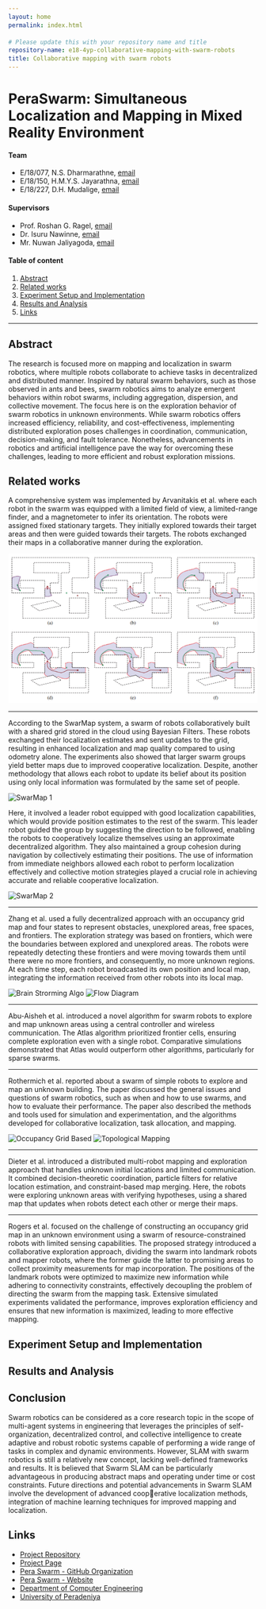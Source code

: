 ```yaml
---
layout: home
permalink: index.html

# Please update this with your repository name and title
repository-name: e18-4yp-collaborative-mapping-with-swarm-robots
title: Collaborative mapping with swarm robots
---
```


[comment]: # "This is the standard layout for the project, but you can clean this and use your own template"

# PeraSwarm: Simultaneous Localization and Mapping in Mixed Reality Environment

#### Team

- E/18/077, N.S. Dharmarathne, [email](mailto:e18077@eng.pdn.ac.lk)
- E/18/150, H.M.Y.S. Jayarathna, [email](mailto:e18150@eng.pdn.ac.lk)
- E/18/227, D.H. Mudalige, [email](mailto:e18227@eng.pdn.ac.lk)

#### Supervisors

- Prof. Roshan G. Ragel, [email](mailto:roshanr@eng.pdn.ac.lk)
- Dr. Isuru Nawinne, [email](mailto:isurunawinne@eng.pdn.ac.lk)
- Mr. Nuwan Jaliyagoda, [email](mailto:nuwanjaliyagoda@eng.pdn.ac.lk)

#### Table of content

1. [Abstract](#abstract)
2. [Related works](#related-works)
3. [Experiment Setup and Implementation](#experiment-setup-and-implementation)
4. [Results and Analysis](#results-and-analysis)
5. [Links](#links)

<!-- 3. [Methodology](#methodology)
4. [Experiment Setup and Implementation](#experiment-setup-and-implementation)
5. [Results and Analysis](#results-and-analysis)
6. [Conclusion](#conclusion)
7. [Publications](#publications)
8. [Links](#links) -->

---

<!-- 
DELETE THIS SAMPLE before publishing to GitHub Pages !!!
This is a sample image, to show how to add images to your page. To learn more options, please refer [this](https://projects.ce.pdn.ac.lk/docs/faq/how-to-add-an-image/)
![Sample Image](./images/sample.png) 
-->


## Abstract
The research is focused more on mapping and localization in swarm
robotics, where multiple robots collaborate to achieve tasks
in decentralized and distributed manner. Inspired by natural
swarm behaviors, such as those observed in ants and bees,
swarm robotics aims to analyze emergent behaviors within
robot swarms, including aggregation, dispersion, and collective
movement. The focus here is on the exploration behavior of
swarm robotics in unknown environments. While swarm robotics
offers increased efficiency, reliability, and cost-effectiveness, implementing distributed exploration poses challenges in coordination, communication, decision-making, and fault tolerance.
Nonetheless, advancements in robotics and artificial intelligence
pave the way for overcoming these challenges, leading to more
efficient and robust exploration missions.

## Related works
A comprehensive system was implemented by Arvanitakis
et al. where each robot in the swarm was equipped
with a limited field of view, a limited-range finder, and
a magnetometer to infer its orientation. The robots were
assigned fixed stationary targets. They initially explored
towards their target areas and then were guided towards their
targets. The robots exchanged their maps in a collaborative
manner during the exploration.

![Collaborative Mapping](./images/collaborative-mapping.png)

---

According to the SwarMap system, a swarm of
robots collaboratively built with a shared grid stored in the
cloud using Bayesian Filters. These robots exchanged their
localization estimates and sent updates to the grid, resulting
in enhanced localization and map quality compared to using
odometry alone. The experiments also showed that larger
swarm groups yield better maps due to improved cooperative
localization. Despite, another methodology that allows each
robot to update its belief about its position using only local
information was formulated by the same set of people.

![SwarMap 1](./images/SwarMap_2.png)

Here, it involved a leader robot equipped with good
localization capabilities, which would provide position
estimates to the rest of the swarm. This leader robot guided
the group by suggesting the direction to be followed, enabling
the robots to cooperatively localize themselves using an
approximate decentralized algorithm. They also maintained a
group cohesion during navigation by collectively estimating
their positions. The use of information from immediate
neighbors allowed each robot to perform localization
effectively and collective motion strategies played a crucial
role in achieving accurate and reliable cooperative localization.

![SwarMap 2](./images/SwarMap_1.png)

---

Zhang et al. used a fully decentralized approach with
an occupancy grid map and four states to represent obstacles,
unexplored areas, free spaces, and frontiers. The exploration strategy was based on frontiers, which were the boundaries
between explored and unexplored areas. The robots were
repeatedly detecting these frontiers and were moving towards
them until there were no more frontiers, and consequently,
no more unknown regions. At each time step, each robot
broadcasted its own position and local map, integrating the
information received from other robots into its local map.

![Brain Strorming Algo](./images/brain-storm.png)
![Flow Diagram](./images/flow.png)

---

Abu-Aisheh et al. introduced a novel algorithm
for swarm robots to explore and map unknown areas
using a central controller and wireless communication. The
Atlas algorithm prioritized frontier cells, ensuring complete
exploration even with a single robot. Comparative simulations
demonstrated that Atlas would outperform other algorithms,
particularly for sparse swarms.

---

Rothermich et al. reported about a swarm of simple
robots to explore and map an unknown building. The paper
discussed the general issues and questions of swarm robotics,
such as when and how to use swarms, and how to evaluate
their performance. The paper also described the methods
and tools used for simulation and experimentation, and the
algorithms developed for collaborative localization, task
allocation, and mapping.

![Occupancy Grid Based](./images/grid.png)
![Topological Mapping](./images/graph.png)

---

Dieter et al. introduced a distributed multi-robot
mapping and exploration approach that handles unknown
initial locations and limited communication. It combined
decision-theoretic coordination, particle filters for relative
location estimation, and constraint-based map merging. Here,
the robots were exploring unknown areas with verifying
hypotheses, using a shared map that updates when robots
detect each other or merge their maps.



---

Rogers et al. focused on the challenge of constructing an
occupancy grid map in an unknown environment using a
swarm of resource-constrained robots with limited sensing
capabilities. The proposed strategy introduced a collaborative
exploration approach, dividing the swarm into landmark
robots and mapper robots, where the former guide the latter to promising areas to collect proximity measurements for map incorporation. The positions of the landmark robots were optimized to maximize new information while adhering to connectivity constraints, effectively decoupling the problem of directing the swarm from the mapping task. Extensive simulated experiments validated the performance, improves exploration efficiency and ensures that new information is maximized, leading to more effective mapping.

<!-- ## Methodology -->

## Experiment Setup and Implementation

## Results and Analysis

## Conclusion
Swarm robotics can be considered as a core research topic in
the scope of multi-agent systems in engineering that leverages
the principles of self-organization, decentralized control, and
collective intelligence to create adaptive and robust robotic
systems capable of performing a wide range of tasks in
complex and dynamic environments.
However, SLAM with swarm robotics is still a relatively
new concept, lacking well-defined frameworks and results. It is
believed that Swarm SLAM can be particularly advantageous
in producing abstract maps and operating under time or cost
constraints. Future directions and potential advancements in
Swarm SLAM involve the development of advanced cooperative localization methods, integration of machine learning
techniques for improved mapping and localization.

<!-- 
## Publications
[//]: # "Note: Uncomment each once you uploaded the files to the repository" -->

<!-- 1. [Semester 7 report](./) -->
<!-- 2. [Semester 7 slides](./) -->
<!-- 3. [Semester 8 report](./) -->
<!-- 4. [Semester 8 slides](./) -->
<!-- 5. Author 1, Author 2 and Author 3 "Research paper title" (2021). [PDF](./). -->


## Links

[//]: # ( NOTE: EDIT THIS LINKS WITH YOUR REPO DETAILS )

- [Project Repository](https://github.com/cepdnaclk/e18-4yp-collaborative-mapping-with-swarm-robots)
- [Project Page](https://cepdnaclk.github.io/e18-4yp-collaborative-mapping-with-swarm-robots/)
- [Pera Swarm - GitHub Organization](https://github.com/pera-swarm)
- [Pera Swarm - Website](https://pera-swarm.ce.pdn.ac.lk/)
- [Department of Computer Engineering](http://www.ce.pdn.ac.lk/)
- [University of Peradeniya](https://eng.pdn.ac.lk/)

[//]: # "Please refer this to learn more about Markdown syntax"
[//]: # "https://github.com/adam-p/markdown-here/wiki/Markdown-Cheatsheet"
